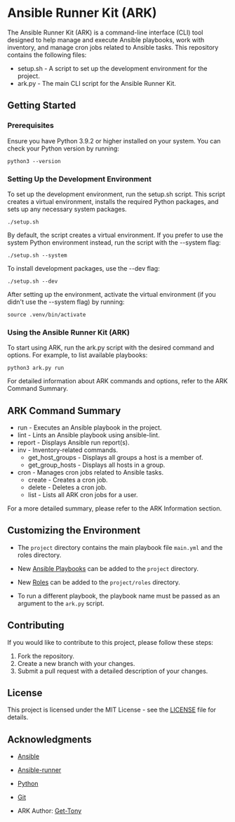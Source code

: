 # Ansible Runner Kit (ARK)

The Ansible Runner Kit (ARK) is a command-line interface (CLI) tool designed to help manage and execute Ansible playbooks, work with inventory, and manage cron jobs related to Ansible tasks. This repository contains the following files:

- setup.sh - A script to set up the development environment for the project.
- ark.py - The main CLI script for the Ansible Runner Kit.

## Getting Started

### Prerequisites

Ensure you have Python 3.9.2 or higher installed on your system. You can check your Python version by running:

    python3 --version

### Setting Up the Development Environment

To set up the development environment, run the setup.sh script. This script creates a virtual environment, installs the required Python packages, and sets up any necessary system packages.

    ./setup.sh

By default, the script creates a virtual environment. If you prefer to use the system Python environment instead, run the script with the --system flag:

    ./setup.sh --system

To install development packages, use the --dev flag:

    ./setup.sh --dev

After setting up the environment, activate the virtual environment (if you didn't use the --system flag) by running:

    source .venv/bin/activate

### Using the Ansible Runner Kit (ARK)

To start using ARK, run the ark.py script with the desired command and options. For example, to list available playbooks:

    python3 ark.py run

For detailed information about ARK commands and options, refer to the ARK Command Summary.

## ARK Command Summary

- run - Executes an Ansible playbook in the project.
- lint - Lints an Ansible playbook using ansible-lint.
- report - Displays Ansible run report(s).
- inv - Inventory-related commands.
  - get_host_groups - Displays all groups a host is a member of.
  - get_group_hosts - Displays all hosts in a group.
- cron - Manages cron jobs related to Ansible tasks.
  - create - Creates a cron job.
  - delete - Deletes a cron job.
  - list - Lists all ARK cron jobs for a user.

For a more detailed summary, please refer to the ARK Information section.

## Customizing the Environment

- The `project` directory contains the main playbook file `main.yml` and the roles directory.

- New [Ansible Playbooks](https://docs.ansible.com/ansible/latest/user_guide/playbooks_intro.html) can be added to the `project` directory.

- New [Roles](https://docs.ansible.com/ansible/latest/user_guide/playbooks_reuse_roles.html) can be added to the `project/roles` directory.

- To run a different playbook, the playbook name must be passed as an argument to the `ark.py` script.

## Contributing

If you would like to contribute to this project, please follow these steps:

1. Fork the repository.
2. Create a new branch with your changes.
3. Submit a pull request with a detailed description of your changes.

## License

This project is licensed under the MIT License - see the [LICENSE](LICENSE) file for details.

## Acknowledgments

- [Ansible](https://www.ansible.com/)
- [Ansible-runner](https://ansible-runner.readthedocs.io/en/latest/)
- [Python](https://www.python.org/)
- [Git](https://git-scm.com/)

- ARK Author: [Get-Tony](https://github.com/Get-Tony)
